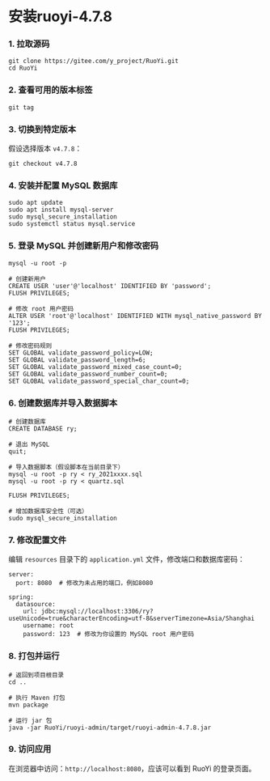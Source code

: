 # 安装ruoyi-4.7.8

### 1. 拉取源码

```
git clone https://gitee.com/y_project/RuoYi.git
cd RuoYi
```

### 2. 查看可用的版本标签

```
git tag
```

### 3. 切换到特定版本

假设选择版本 `v4.7.8`：

```
git checkout v4.7.8
```

### 4. 安装并配置 MySQL 数据库

```
sudo apt update
sudo apt install mysql-server
sudo mysql_secure_installation
sudo systemctl status mysql.service
```

### 5. 登录 MySQL 并创建新用户和修改密码

```
mysql -u root -p

# 创建新用户
CREATE USER 'user'@'localhost' IDENTIFIED BY 'password';
FLUSH PRIVILEGES;

# 修改 root 用户密码
ALTER USER 'root'@'localhost' IDENTIFIED WITH mysql_native_password BY '123';
FLUSH PRIVILEGES;

# 修改密码规则
SET GLOBAL validate_password_policy=LOW;
SET GLOBAL validate_password_length=6;
SET GLOBAL validate_password_mixed_case_count=0;
SET GLOBAL validate_password_number_count=0;
SET GLOBAL validate_password_special_char_count=0;
```

### 6. 创建数据库并导入数据脚本

```
# 创建数据库
CREATE DATABASE ry;

# 退出 MySQL
quit;

# 导入数据脚本（假设脚本在当前目录下）
mysql -u root -p ry < ry_2021xxxx.sql
mysql -u root -p ry < quartz.sql

FLUSH PRIVILEGES;

# 增加数据库安全性（可选）
sudo mysql_secure_installation
```

### 7. 修改配置文件

编辑 `resources` 目录下的 `application.yml` 文件，修改端口和数据库密码：

```
server:
  port: 8080  # 修改为未占用的端口，例如8080

spring:
  datasource:
    url: jdbc:mysql://localhost:3306/ry?useUnicode=true&characterEncoding=utf-8&serverTimezone=Asia/Shanghai
    username: root
    password: 123  # 修改为你设置的 MySQL root 用户密码
```

### 8. 打包并运行

```
# 返回到项目根目录
cd ..

# 执行 Maven 打包
mvn package

# 运行 jar 包
java -jar RuoYi/ruoyi-admin/target/ruoyi-admin-4.7.8.jar
```

### 9. 访问应用

在浏览器中访问：`http://localhost:8080`，应该可以看到 RuoYi 的登录页面。
